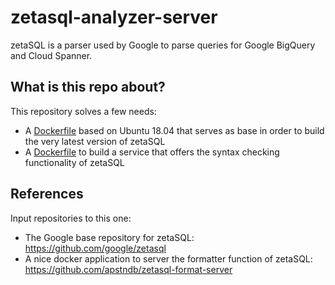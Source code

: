 # zetasql-analyzer-server

zetaSQL is a parser used by Google to parse queries for Google BigQuery and Cloud Spanner. 

## What is this repo about?

This repository solves a few needs:
- A [Dockerfile](https://github.com/ebendutoit/zetasql-analyzer-server/blob/master/Dockerfile.base) based on Ubuntu 18.04 that serves as base in order to build the very latest version of zetaSQL
- A [Dockerfile](https://github.com/ebendutoit/zetasql-analyzer-server/blob/master/Dockerfile) to build a service that offers the syntax checking functionality of zetaSQL

## References
Input repositories to this one:
- The Google base repository for zetaSQL: https://github.com/google/zetasql
- A nice docker application to server the formatter function of zetaSQL: https://github.com/apstndb/zetasql-format-server

